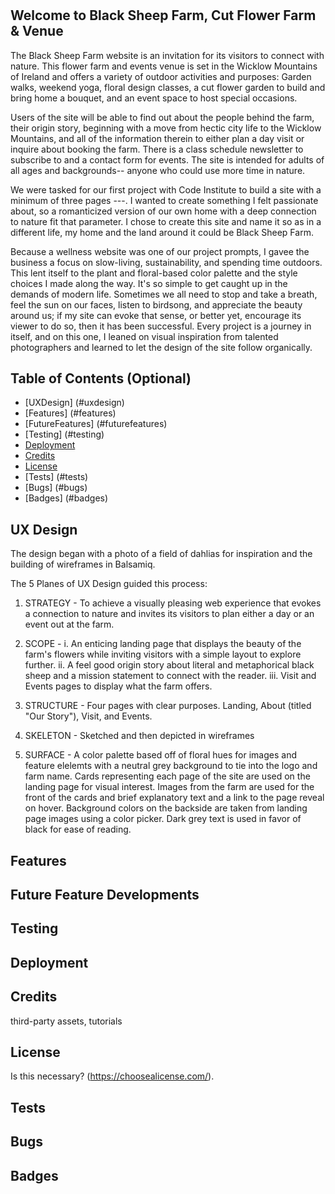 # <Black Sheep Farm>

## Welcome to Black Sheep Farm, Cut Flower Farm & Venue
The Black Sheep Farm website is an invitation for its visitors to connect with nature. This flower farm and events venue is set in the Wicklow Mountains of Ireland and offers a variety of outdoor activities and purposes: Garden walks, weekend yoga, floral design classes, a cut flower garden to build and bring home a bouquet, and an event space to host special occasions.

Users of the site will be able to find out about the people behind the farm, their origin story, beginning with a move from hectic city life to the Wicklow Mountains, and all of the information therein to either plan a day visit or inquire about booking the farm. There is a class schedule newsletter to subscribe to and a contact form for events. The site is intended for adults of all ages and backgrounds-- anyone who could use more time in nature.
 
We were tasked for our first project with Code Institute to build a site with a minimum of three pages ---. I wanted to create something I felt passionate about, so a romanticized version of our own home with a deep connection to nature fit that parameter. I chose to create this site and name it so as in a different life, my home and the land around it could be Black Sheep Farm. 

Because a wellness website was one of our project prompts, I gavee the business a focus on slow-living, sustainability, and spending time outdoors. This lent itself to the plant and floral-based color palette and the style choices I made along the way. It's so simple to get caught up in the demands of modern life. Sometimes we all need to stop and take a breath, feel the sun on our faces, listen to birdsong, and appreciate the beauty around us; if my site can evoke that sense, or better yet, encourage its viewer to do so, then it has been successful. Every project is a journey in itself, and on this one, I leaned on visual inspiration from talented photographers and learned to let the design of the site follow organically.

## Table of Contents (Optional)

- [UXDesign] (#uxdesign)
- [Features] (#features)
- [FutureFeatures] (#futurefeatures)
- [Testing] (#testing)
- [Deployment](#deployment)
- [Credits](#credits)
- [License](#license)
- [Tests] (#tests)
- [Bugs] (#bugs)
- [Badges] (#badges)


## UX Design
The design began with a photo of a field of dahlias for inspiration and the building of wireframes in Balsamiq. 

The 5 Planes of UX Design guided this process:

1. STRATEGY -
   To achieve a visually pleasing web experience that evokes a connection to nature and invites its visitors to plan either a day or an event out at the farm.

2. SCOPE -
   i.  An enticing landing page that displays the beauty of the farm's flowers while inviting visitors with a simple layout to explore further.
   ii. A feel good origin story about literal and metaphorical black sheep and a mission statement to connect with the reader.
   iii. Visit and Events pages to display what the farm offers.

3. STRUCTURE -
   Four pages with clear purposes. Landing, About (titled "Our Story"), Visit, and Events.

4. SKELETON -
   Sketched and then depicted in wireframes

5. SURFACE - 
   A color palette based off of floral hues for images and feature elelemts with a neutral grey background to tie into the logo and farm name. Cards representing each page of the site are used on the landing page for visual interest. Images from the farm are used for the front of the cards and brief explanatory text and a link to the page reveal on hover. Background colors on the backside are taken from landing page images using a color picker. Dark grey text is used in favor of black for ease of reading.

## Features   

## Future Feature Developments

## Testing

## Deployment

## Credits

third-party assets, tutorials

## License
Is this necessary?
(https://choosealicense.com/).

## Tests

## Bugs

## Badges
